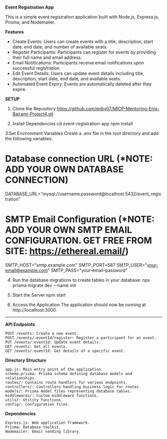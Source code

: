 **Event Registration App**

This is a simple event registration application built with Node.js, Express.js, Prisma, and Nodemailer.

**Features**

- Create Events: Users can create events with a title, description, start date, end date, and number of available seats.
- Register Participants: Participants can register for events by providing their full name and email address.
- Email Notifications: Participants receive email notifications upon successful registration.
- Edit Event Details: Users can update event details including title, description, start date, end date, and available seats.
- Automated Event Expiry: Events are automatically deleted after they expire.

  
**SETUP**
1. Clone the Repository
   https://github.com/enby07/MICP-Mentoring-Enis-Bajrami-Project4.git
   
2. Install Dependencies
   cd event-registration-app
   npm install
   
3.Set Environment Variables
  Create a .env file in the root directory and add the following variables:
  # Database connection URL (*NOTE: ADD YOUR OWN DATABASE CONNECTION)
  DATABASE_URL="mysql://username:password@localhost:5432/event_registration"
  
  # SMTP Email Configuration (*NOTE: ADD YOUR OWN SMTP EMAIL CONFIGURATION. GET FREE FROM SITE: https://ethereal.email/)
  SMTP_HOST="smtp.example.com"
  SMTP_PORT=587
  SMTP_USER="your-email@example.com"
  SMTP_PASS="your-email-password"

4. Run the database migrations to create tables in your database:
   npx prisma migrate dev --name init

5. Start the Server
   npm start

6. Access the Application
   The application should now be running at http://localhost:3000.
---------------------------------------------------------------------------------

**API Endpoints**

    POST /events: Create a new event.
    POST /events/:eventId/register: Register a participant for an event.
    PUT /events/:eventId: Update event details.
    GET /events: Get all events.
    GET /events/:eventId: Get details of a specific event.

**Directory Structure**

    app.js: Main entry point of the application.
    schema.prisma: Prisma schema defining database models and relationships.
    routes/: Contains route handlers for various endpoints.
    controllers/: Controllers handling business logic for routes.
    models/: Prisma model files representing database tables.
    middlewares/: Custom middleware functions.
    utils/: Utility functions.
    config/: Configuration files.

**Dependencies**

    Express.js: Web application framework.
    Prisma: Database toolkit.
    Nodemailer: Email sending library.



   
